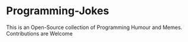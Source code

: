 # Programming-Jokes
This is an Open-Source collection of Programming Humour and Memes.
Contributions are Welcome
